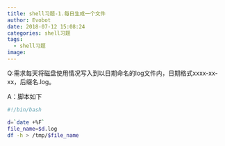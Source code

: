 ```yaml
---
title: shell习题-1.每日生成一个文件
author: Evobot
date: 2018-07-12 15:08:24
categories: shell习题
tags:
  - shell习题
image:
---
```


Q:需求每天将磁盘使用情况写入到以日期命名的log文件内，日期格式xxxx-xx-xx，后缀名.log。

A：脚本如下

  ```bash
  #!/bin/bash
  
  d=`date +%F`
  file_name=$d.log
  df -h > /tmp/$file_name
  ```